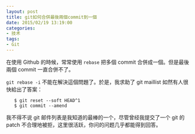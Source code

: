 ```yaml
---
layout: post
title: git如何合併最後兩個commit到一個
date: 2015/02/19 13:19:00
categories:
- 技术
tags:
- Git
---
```


在使用 Github 的時候，常常使用 `rebase` 把多個 commit 合併成一個。但是最後兩個 commit 一直合併不了。

`git rebase -i` 不能在解決這個問題了。於是，我求助了 git maillist 如然有人很快給出了答案：

```
   $ git reset --soft HEAD^1
   $ git commit --amend
```

我不得不说 git 邮件列表是我知道的最棒的一个，尽管曾经我提交了一个 git 的 patch 不合理地被拒，这里很活跃，你问的问题几乎都能得到回答。

